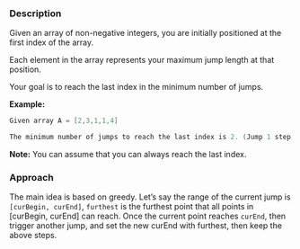 ### Description
Given an array of non-negative integers, you are initially positioned at the first index of the array.

Each element in the array represents your maximum jump length at that position.

Your goal is to reach the last index in the minimum number of jumps.

**Example:**
```java
Given array A = [2,3,1,1,4]

The minimum number of jumps to reach the last index is 2. (Jump 1 step from index 0 to 1, then 3 steps to the last index.)
```

**Note:**
You can assume that you can always reach the last index.


### Approach
The main idea is based on greedy. Let’s say the range of the current jump is `[curBegin, curEnd]`, `furthest` is the furthest point that all points in [curBegin, curEnd] can reach. Once the current point reaches `curEnd`, then trigger another jump, and set the new curEnd with furthest, then keep the above steps.